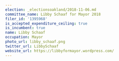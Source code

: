 ```yaml
---
election: _electionsoakland/2018-11-06.md
committee_name: Libby Schaaf for Mayor 2018
filer_id: '1395968'
is_accepted_expenditure_ceiling: true
is_incumbent: true
name: Libby Schaaf
occupation: Mayor
photo_url: libby_schaaf.png
twitter_url: LibbySchaaf
website_url: https://libbyformayor.wordpress.com/
---
```

